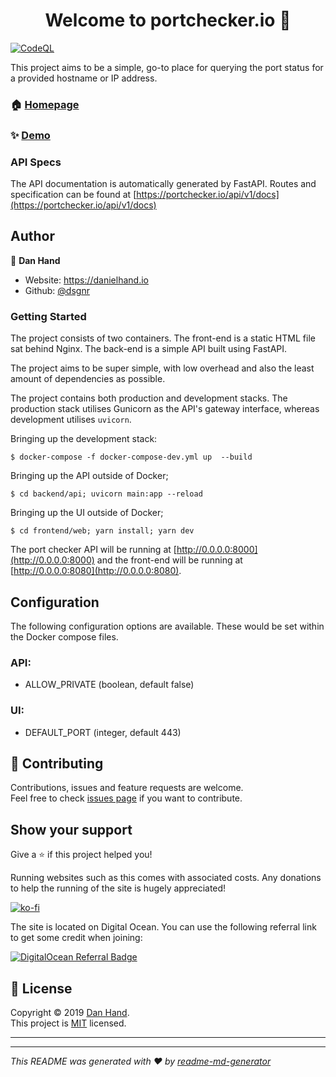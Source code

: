 <h1 align="center">Welcome to portchecker.io 👋</h1>

[![CodeQL](https://github.com/dsgnr/portchecker.io/actions/workflows/codeql-analysis.yml/badge.svg)](https://github.com/dsgnr/portchecker.io/actions/workflows/codeql-analysis.yml)

This project aims to be a simple, go-to place for querying the port status for a provided hostname or IP address.


### 🏠 [Homepage](https://portchecker.io)

### ✨ [Demo](https://portchecker.io)

### API Specs
The API documentation is automatically generated by FastAPI.
Routes and specification can be found at [https://portchecker.io/api/v1/docs](https://portchecker.io/api/v1/docs)

## Author

👤 **Dan Hand**

* Website: https://danielhand.io
* Github: [@dsgnr](https://github.com/dsgnr)

### Getting Started
The project consists of two containers. The front-end is a static HTML file sat behind Nginx. The back-end is a simple API built using FastAPI.

The project aims to be super simple, with low overhead and also the least amount of dependencies as possible.

The project contains both production and development stacks. The production stack utilises Gunicorn as the API's gateway interface, whereas development utilises `uvicorn`.

Bringing up the development stack:
~~~
$ docker-compose -f docker-compose-dev.yml up  --build
~~~

Bringing up the API outside of Docker;
~~~
$ cd backend/api; uvicorn main:app --reload
~~~

Bringing up the UI outside of Docker;
~~~
$ cd frontend/web; yarn install; yarn dev
~~~

The port checker API will be running at [http://0.0.0.0:8000](http://0.0.0.0:8000) and the front-end will be running at [http://0.0.0.0:8080](http://0.0.0.0:8080).

## Configuration
The following configuration options are available. These would be set within the Docker compose files.

### API:
- ALLOW_PRIVATE (boolean, default false)

### UI:
- DEFAULT_PORT (integer, default 443)

## 🤝 Contributing

Contributions, issues and feature requests are welcome.<br />
Feel free to check [issues page](https://github.com/dsgnr/portchecker.io/issues) if you want to contribute.<br />


## Show your support

Give a ⭐️ if this project helped you!

Running websites such as this comes with associated costs. Any donations to help the running of the site is hugely appreciated!

[![ko-fi](https://ko-fi.com/img/githubbutton_sm.svg)](https://ko-fi.com/U7U3FUX17)

The site is located on Digital Ocean. You can use the following referral link to get some credit when joining:

[![DigitalOcean Referral Badge](https://web-platforms.sfo2.digitaloceanspaces.com/WWW/Badge%203.svg)](https://www.digitalocean.com/?refcode=b54817e033c8&utm_campaign=Referral_Invite&utm_medium=Referral_Program&utm_source=badge)

## 📝 License

Copyright © 2019 [Dan Hand](https://github.com/dsgnr).<br />
This project is [MIT](https://github.com/kefranabg/readme-md-generator/blob/master/LICENSE) licensed.

---
***
_This README was generated with ❤️ by [readme-md-generator](https://github.com/kefranabg/readme-md-generator)_

